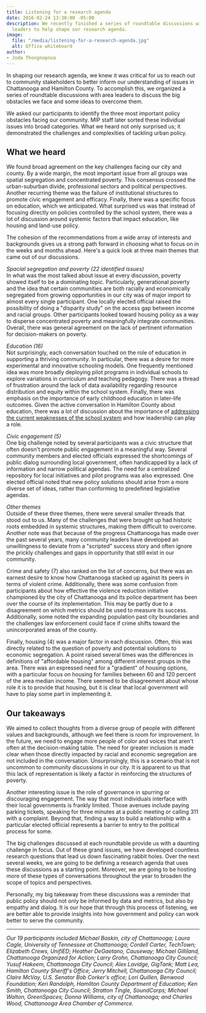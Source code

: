 ```yaml
---
title: Listening for a research agenda
date: 2016-02-24 13:30:00 -05:00
description: We recently finished a series of roundtable discussions with community
  leaders to help shape our research agenda.
image:
  file: "/media/listening-for-a-research-agenda.jpg"
  alt: Office whiteboard
author:
- Joda Thongnopnua
---
```


In shaping our research agenda, we knew it was critical for us to reach out to community stakeholders to better inform our understanding of issues in Chattanooga and Hamilton County. To accomplish this, we organized a series of roundtable discussions with area leaders to discuss the big obstacles we face and some ideas to overcome them.

We asked our participants to identify the three most important policy obstacles facing our community. MIP staff later sorted these individual issues into broad categories. What we heard not only surprised us; it demonstrated the challenges and complexities of tackling urban policy.

## What we heard

We found broad agreement on the key challenges facing our city and county. By a wide margin, the most important issue from all groups was spatial segregation and concentrated poverty. This consensus crossed the urban-suburban divide, professional sectors and political perspectives. Another recurring theme was the failure of institutional structures to promote civic engagement and efficacy. Finally, there was a specific focus on education, which we anticipated. What surprised us was that instead of focusing directly on policies controlled by the school system, there was a lot of discussion around systemic factors that impact education, like housing and land-use policy.

The cohesion of the recommendations from a wide array of interests and backgrounds gives us a strong path forward in choosing what to focus on in the weeks and months ahead. Here's a quick look at three main themes that came out of our discussions.

_Spacial segregation and poverty (22 identified issues)_  
In what was the most talked about issue at every discussion, poverty showed itself to be a dominating topic. Particularly, generational poverty and the idea that certain communities are both racially and economically segregated from growing opportunities in our city was of major import to almost every single participant. One locally elected official raised the possibility of doing a  "disparity study" on the access gap between income and racial groups. Other participants looked toward housing policy as a way to disperse concentrated poverty and meaningfully integrate communities. Overall, there was general agreement on the lack of pertinent information for decision-makers on poverty.

_Education (16)_  
Not surprisingly, each conversation touched on the role of education in supporting a thriving community. In particular, there was a desire for more experimental and innovative schooling models. One frequently mentioned idea was more broadly deploying pilot programs in individual schools to explore variations in curriculum and teaching pedagogy. There was a thread of frustration around the lack of data availability regarding resource distribution and equity within the school system. Finally, there was emphasis on the importance of early childhood education in later-life outcomes. Given the active conversation in Hamilton County about education, there was a lot of discussion about the importance of [addressing the current weaknesses of the school system](http://www.timesfreepress.com/news/local/story/2015/dec/13/chattanooga-business-growth-local-applicants/340250/) and how leadership can play a role.

_Civic engagement (5)_  
One big challenge noted by several participants was a civic structure that often doesn't promote public engagement in a meaningful way. Several community members and elected officials expressed the shortcomings of public dialog surrounding local government, often handicapped by a lack of information and narrow political agendas. The need for a centralized repository for local initiatives and pilot programs was also expressed. One elected official noted that new policy solutions should arise from a more diverse set of ideas, rather than conforming to predefined legislative agendas.

_Other themes_  
Outside of these three themes, there were several smaller threads that stood out to us. Many of the challenges that were brought up had historic roots embedded in systemic structures, making them difficult to overcome. Another note was that because of the progress Chattanooga has made over the past several years, many community leaders have developed an unwillingness to deviate from a "scripted" success story and often ignore the prickly challenges and gaps in opportunity that still exist in our community.

Crime and safety (7) also ranked on the list of concerns, but there was an earnest desire to know how Chattanooga stacked up against its peers in terms of violent crime. Additionally, there was some confusion from participants about how effective the violence reduction initiative championed by the city of Chattanooga and its police department has been over the course of its implementation. This may be partly due to a disagreement on which metrics should be used to measure its success. Additionally, some noted the expanding population past city boundaries and the challenges law enforcement could face if crime shifts toward the unincorporated areas of the county.

Finally, housing (4) was a major factor in each discussion. Often, this was directly related to the question of poverty and potential solutions to economic segregation. A point raised several times was the differences in definitions of "affordable housing" among different interest groups in the area. There was an expressed need for a "gradient" of housing options, with a particular focus on housing for families between 60­ and 120 percent of the area median income. There seemed to be disagreement about whose role it is to provide that housing, but it is clear that local government will have to play some part in implementing it.

## Our takeaways

We aimed to collect thoughts from a diverse group of people with different values and backgrounds, although we feel there is room for improvement. In the future, we need to engage more people of color and voices that aren't often at the decision­-making table. The need for greater inclusion is made clear when those directly impacted by racial and economic segregation are not included in the conversation. Unsurprisingly, this is a scenario that is not uncommon to community discussions in our city. It is apparent to us that this lack of representation is likely a factor in reinforcing the structures of poverty.

Another interesting issue is the role of governance in spurring or discouraging engagement. The way that most individuals interface with their local governments is frankly limited. Those avenues include paying parking tickets, speaking for three minutes at a public meeting or calling 311 with a complaint. Beyond that, finding a way to build a relationship with a particular elected official represents a barrier to entry to the political process for some.

The big challenges discussed at each roundtable provide us with a daunting challenge in focus. Out of these grand issues, we have developed countless research questions that lead us down fascinating rabbit holes. Over the next several weeks, we are going to be defining a research agenda that uses these discussions as a starting point. Moreover, we are going to be hosting more of these types of conversations throughout the year to broaden the scope of topics and perspectives.

Personally, my big takeaway from these discussions was a reminder that public policy should not only be informed by data and metrics, but also by empathy and dialog. It is our hope that through this process of listening, we are better able to provide insights into how government and policy can work better to serve the community.

---

_Our 19 participants included Michael Baskin, city of Chattanooga; Laura Cagle, University of Tennessee at Chattanooga; Cordell Carter, TechTown; Elizabeth Crews, Unifi­ED; Heather DeGaetano, Causeway; Michael Gilliland, Chattanooga Organized for Action; Larry Grohn, Chattanooga City Council; Yusuf Hakeem, Chattanooga City Council; Alex Lavidge, GigTank; Matt Lea, Hamilton County Sheriff's Office; Jerry Mitchell, Chattanooga City Council; Claire McVay, U.S. Senator Bob Corker's office; Lori Quillen, Benwood Foundation; Keri Randolph, Hamilton County Department of Education; Ken Smith, Chattanooga City Council; Stratton Tingle, SoundCorps; Michael Walton, GreenSpaces; Donna Williams, city of Chattanooga; and Charles Wood, Chattanooga Area Chamber of Commerce._